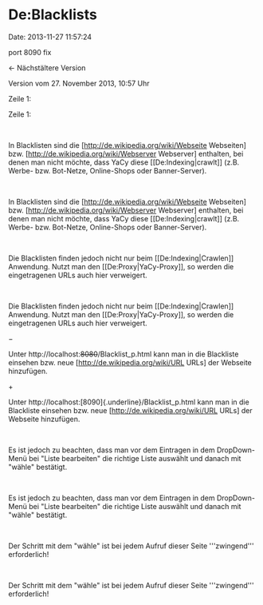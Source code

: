 De:Blacklists
=============

Date: 2013-11-27 11:57:24

port 8090 fix

← Nächstältere Version

Version vom 27. November 2013, 10:57 Uhr

Zeile 1:

Zeile 1:

 

<div>

In Blacklisten sind die \[http://de.wikipedia.org/wiki/Webseite
Webseiten\] bzw. \[http://de.wikipedia.org/wiki/Webserver Webserver\]
enthalten, bei denen man nicht möchte, dass YaCy diese
\[\[De:Indexing\|crawlt\]\] (z.B. Werbe- bzw. Bot-Netze, Online-Shops
oder Banner-Server).

</div>

 

<div>

In Blacklisten sind die \[http://de.wikipedia.org/wiki/Webseite
Webseiten\] bzw. \[http://de.wikipedia.org/wiki/Webserver Webserver\]
enthalten, bei denen man nicht möchte, dass YaCy diese
\[\[De:Indexing\|crawlt\]\] (z.B. Werbe- bzw. Bot-Netze, Online-Shops
oder Banner-Server).

</div>

 

<div>

Die Blacklisten finden jedoch nicht nur beim
\[\[De:Indexing\|Crawlen\]\] Anwendung. Nutzt man den
\[\[De:Proxy\|YaCy-Proxy\]\], so werden die eingetragenen URLs auch hier
verweigert.

</div>

 

<div>

Die Blacklisten finden jedoch nicht nur beim
\[\[De:Indexing\|Crawlen\]\] Anwendung. Nutzt man den
\[\[De:Proxy\|YaCy-Proxy\]\], so werden die eingetragenen URLs auch hier
verweigert.

</div>

−

<div>

Unter http://localhost:~~8080~~/Blacklist\_p.html kann man in die
Blackliste einsehen bzw. neue \[http://de.wikipedia.org/wiki/URL URLs\]
der Webseite hinzufügen.

</div>

\+

<div>

Unter http://localhost:[8090]{.underline}/Blacklist\_p.html kann man in
die Blackliste einsehen bzw. neue \[http://de.wikipedia.org/wiki/URL
URLs\] der Webseite hinzufügen.

</div>

 

<div>

Es ist jedoch zu beachten, dass man vor dem Eintragen in dem
DropDown-Menü bei \"Liste bearbeiten\" die richtige Liste auswählt und
danach mit \"wähle\" bestätigt.

</div>

 

<div>

Es ist jedoch zu beachten, dass man vor dem Eintragen in dem
DropDown-Menü bei \"Liste bearbeiten\" die richtige Liste auswählt und
danach mit \"wähle\" bestätigt.

</div>

 

<div>

Der Schritt mit dem \"wähle\" ist bei jedem Aufruf dieser Seite
\'\'\'zwingend\'\'\' erforderlich!

</div>

 

<div>

Der Schritt mit dem \"wähle\" ist bei jedem Aufruf dieser Seite
\'\'\'zwingend\'\'\' erforderlich!

</div>

